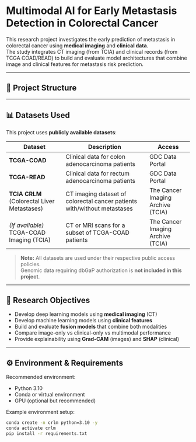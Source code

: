 # Multimodal AI for Early Metastasis Detection in Colorectal Cancer

This research project investigates the early prediction of metastasis in colorectal cancer using **medical imaging** and **clinical data**.  
The study integrates CT imaging (from TCIA) and clinical records (from TCGA COAD/READ) to build and evaluate model architectures that combine image and clinical features for metastasis risk prediction.

---

## 📂 Project Structure


---

## 📊 Datasets Used

This project uses **publicly available datasets**:

| Dataset | Description | Access |
|--------|--------------|--------|
| **TCGA-COAD** | Clinical data for colon adenocarcinoma patients | GDC Data Portal |
| **TCGA-READ** | Clinical data for rectum adenocarcinoma patients | GDC Data Portal |
| **TCIA CRLM** (Colorectal Liver Metastases) | CT imaging dataset of colorectal cancer patients with/without metastases | The Cancer Imaging Archive (TCIA) |
| *(If available)* TCGA-COAD Imaging (TCIA) | CT or MRI scans for a subset of TCGA-COAD patients | The Cancer Imaging Archive (TCIA) |

> **Note:** All datasets are used under their respective public access policies.  
> Genomic data requiring dbGaP authorization is **not included in this project**.

---

## 🧠 Research Objectives

- Develop deep learning models using **medical imaging** (CT)
- Develop machine learning models using **clinical features**
- Build and evaluate **fusion models** that combine both modalities
- Compare image-only vs clinical-only vs multimodal performance
- Provide explainability using **Grad-CAM** (images) and **SHAP** (clinical)

---

## ⚙️ Environment & Requirements

Recommended environment:

- Python 3.10  
- Conda or virtual environment  
- GPU (optional but recommended)  

Example environment setup:

```bash
conda create -n crlm python=3.10 -y
conda activate crlm
pip install -r requirements.txt

